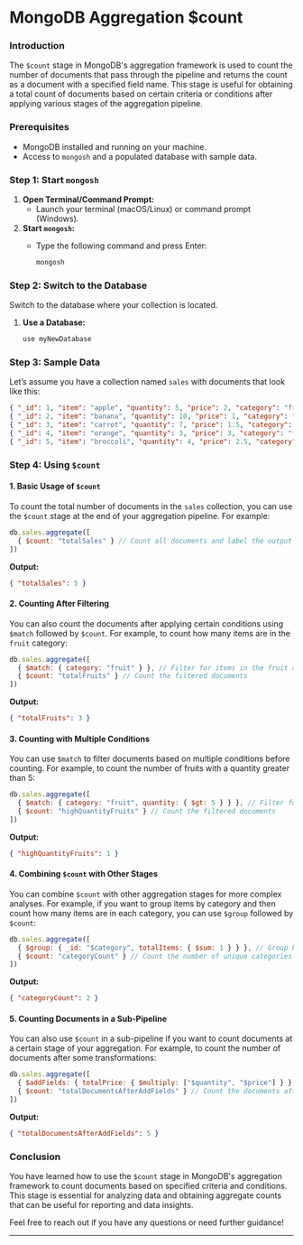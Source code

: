 # MongoDB Aggregation $count

### Introduction

The `$count` stage in MongoDB's aggregation framework is used to count the number of documents that pass through the pipeline and returns the count as a document with a specified field name. This stage is useful for obtaining a total count of documents based on certain criteria or conditions after applying various stages of the aggregation pipeline.

### Prerequisites

* MongoDB installed and running on your machine.
* Access to `mongosh` and a populated database with sample data.

### Step 1: Start `mongosh`

1. **Open Terminal/Command Prompt:**
   * Launch your terminal (macOS/Linux) or command prompt (Windows).
2. **Start `mongosh`:**
   *   Type the following command and press Enter:

       ```bash
       mongosh
       ```

### Step 2: Switch to the Database

Switch to the database where your collection is located.

1.  **Use a Database:**

    ```javascript
    use myNewDatabase
    ```

### Step 3: Sample Data

Let’s assume you have a collection named `sales` with documents that look like this:

```json
{ "_id": 1, "item": "apple", "quantity": 5, "price": 2, "category": "fruit" }
{ "_id": 2, "item": "banana", "quantity": 10, "price": 1, "category": "fruit" }
{ "_id": 3, "item": "carrot", "quantity": 7, "price": 1.5, "category": "vegetable" }
{ "_id": 4, "item": "orange", "quantity": 3, "price": 3, "category": "fruit" }
{ "_id": 5, "item": "broccoli", "quantity": 4, "price": 2.5, "category": "vegetable" }
```

### Step 4: Using `$count`

#### 1. Basic Usage of `$count`

To count the total number of documents in the `sales` collection, you can use the `$count` stage at the end of your aggregation pipeline. For example:

```javascript
db.sales.aggregate([
  { $count: "totalSales" } // Count all documents and label the output field as totalSales
])
```

**Output:**

```json
{ "totalSales": 5 }
```

#### 2. Counting After Filtering

You can also count the documents after applying certain conditions using `$match` followed by `$count`. For example, to count how many items are in the `fruit` category:

```javascript
db.sales.aggregate([
  { $match: { category: "fruit" } }, // Filter for items in the fruit category
  { $count: "totalFruits" } // Count the filtered documents
])
```

**Output:**

```json
{ "totalFruits": 3 }
```

#### 3. Counting with Multiple Conditions

You can use `$match` to filter documents based on multiple conditions before counting. For example, to count the number of fruits with a quantity greater than 5:

```javascript
db.sales.aggregate([
  { $match: { category: "fruit", quantity: { $gt: 5 } } }, // Filter for fruits with quantity greater than 5
  { $count: "highQuantityFruits" } // Count the filtered documents
])
```

**Output:**

```json
{ "highQuantityFruits": 1 }
```

#### 4. Combining `$count` with Other Stages

You can combine `$count` with other aggregation stages for more complex analyses. For example, if you want to group items by category and then count how many items are in each category, you can use `$group` followed by `$count`:

```javascript
db.sales.aggregate([
  { $group: { _id: "$category", totalItems: { $sum: 1 } } }, // Group by category and count items
  { $count: "categoryCount" } // Count the number of unique categories
])
```

**Output:**

```json
{ "categoryCount": 2 }
```

#### 5. Counting Documents in a Sub-Pipeline

You can also use `$count` in a sub-pipeline if you want to count documents at a certain stage of your aggregation. For example, to count the number of documents after some transformations:

```javascript
db.sales.aggregate([
  { $addFields: { totalPrice: { $multiply: ["$quantity", "$price"] } } }, // Add a totalPrice field
  { $count: "totalDocumentsAfterAddFields" } // Count the documents after the addFields stage
])
```

**Output:**

```json
{ "totalDocumentsAfterAddFields": 5 }
```

### Conclusion

You have learned how to use the `$count` stage in MongoDB's aggregation framework to count documents based on specified criteria and conditions. This stage is essential for analyzing data and obtaining aggregate counts that can be useful for reporting and data insights.

Feel free to reach out if you have any questions or need further guidance!

***

